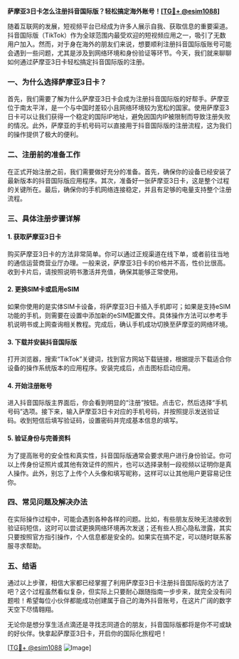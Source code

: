 **萨摩亚3日卡怎么注册抖音国际版？轻松搞定海外账号！[[TG💪+ @esim1088](https://t.me/s/esim1088)]**

随着互联网的发展，短视频平台已经成为许多人展示自我、获取信息的重要渠道。抖音国际版（TikTok）作为全球范围内最受欢迎的短视频应用之一，吸引了无数用户加入。然而，对于身在海外的朋友们来说，想要顺利注册抖音国际版账号可能会遇到一些问题，尤其是涉及到网络环境和身份验证等环节。今天，我们就来聊聊如何通过萨摩亚3日卡轻松搞定抖音国际版的注册。

### 一、为什么选择萨摩亚3日卡？

首先，我们需要了解为什么萨摩亚3日卡会成为注册抖音国际版的好帮手。萨摩亚位于南太平洋，是一个与中国时差较小且网络环境较为宽松的国家。使用萨摩亚3日卡可以让我们获得一个稳定的国际IP地址，避免因国内IP被限制而导致注册失败的情况。此外，萨摩亚的手机号码可以直接用于抖音国际版的注册流程，这为我们的操作提供了极大的便利。

### 二、注册前的准备工作

在正式开始注册之前，我们需要做好充分的准备。首先，确保你的设备已经安装了最新版本的抖音国际版应用程序。其次，准备好一张萨摩亚3日卡，这是整个过程的关键所在。最后，确保你的手机网络连接稳定，并且有足够的电量支持整个注册流程。

### 三、具体注册步骤详解

#### 1. 获取萨摩亚3日卡

购买萨摩亚3日卡的方法非常简单。你可以通过正规渠道在线下单，或者前往当地的通信运营商营业厅办理。一般来说，萨摩亚3日卡的价格并不高，性价比很高。收到卡片后，请按照说明书激活并充值，确保其能够正常使用。

#### 2. 更换SIM卡或启用eSIM

如果你使用的是实体SIM卡设备，将萨摩亚3日卡插入手机即可；如果是支持eSIM功能的手机，则需要在设置中添加新的eSIM配置文件。具体操作方法可以参考手机说明书或上网查询相关教程。完成后，确认手机成功切换至萨摩亚的网络环境。

#### 3. 下载并安装抖音国际版

打开浏览器，搜索“TikTok”关键词，找到官方网站下载链接，根据提示下载适合你设备的操作系统版本的应用程序。安装完成后，点击图标启动应用。

#### 4. 开始注册账号

进入抖音国际版主界面后，你会看到明显的“注册”按钮。点击它，然后选择“手机号码”选项。接下来，输入萨摩亚3日卡对应的手机号码，并按照提示发送验证码。收到短信后填写验证码，设置密码并完成基本信息的填写。

#### 5. 验证身份与完善资料

为了提高账号的安全性和真实性，抖音国际版通常会要求用户进行身份验证。你可以上传身份证照片或其他有效证件的照片，也可以选择录制一段视频以证明你是真人操作。此外，别忘了上传个人头像和填写昵称，这样可以让其他用户更容易记住你。

### 四、常见问题及解决办法

在实际操作过程中，可能会遇到各种各样的问题。比如，有些朋友反映无法接收到验证码短信，这时可以尝试更换网络环境再次发送；还有些人担心隐私泄露，其实只要按照官方指引操作，个人信息都是安全的。如果实在搞不定，可以随时联系客服寻求帮助。

### 五、结语

通过以上步骤，相信大家都已经掌握了利用萨摩亚3日卡注册抖音国际版的方法了吧？这个过程虽然看似复杂，但实际上只要耐心跟随指南一步步来，就完全没有问题啦！希望每位小伙伴都能成功创建属于自己的海外抖音账号，在这片广阔的数字天空下尽情翱翔。

无论你是想分享生活点滴还是寻找志同道合的朋友，抖音国际版都将是你不可或缺的好伙伴。快拿起萨摩亚3日卡，开启你的国际化旅程吧！

[[TG💪+ @esim1088](https://t.me/s/esim1088) ![Image](https://i.postimg.cc/4NQfJmqS/Snipaste-2025-05-13-00-14-12.png)]